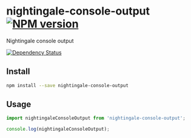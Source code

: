 # nightingale-console-output [![NPM version][npm-image]][npm-url]

Nightingale console output

[![Dependency Status][daviddm-image]][daviddm-url]

## Install

```sh
npm install --save nightingale-console-output
```

## Usage

```js
import nightingaleConsoleOutput from 'nightingale-console-output';

console.log(nightingaleConsoleOutput);
```

[npm-image]: https://img.shields.io/npm/v/nightingale-console-output.svg?style=flat-square
[npm-url]: https://npmjs.org/package/nightingale-console-output
[daviddm-image]: https://david-dm.org/nightingalejs/nightingale-console-output.svg?style=flat-square
[daviddm-url]: https://david-dm.org/nightingalejs/nightingale-console-output
